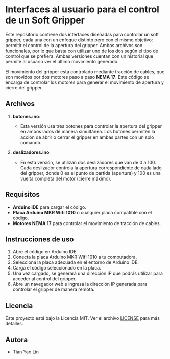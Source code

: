 # Interfaces al usuario para el control de un Soft Gripper

Este repositorio contiene dos interfaces diseñadas para controlar un soft gripper, cada una con un enfoque distinto pero con el mismo objetivo: permitir el control de la apertura del gripper. Ambos archivos son funcionales, por lo que basta con utilizar uno de los dos según el tipo de control que se prefiera. Ambas versiones cuentan con un historial que permite al usuario ver el último movimiento generado.

El movimiento del gripper está controlado mediante tracción de cables, que son movidos por dos motores paso a paso **NEMA 17**. Este código se encarga de controlar los motores para generar el movimiento de apertura y cierre del gripper.

## Archivos

1. **botones.ino**: 
   - Esta versión usa tres botones para controlar la apertura del gripper en ambos lados de manera simultánea. Los botones permiten la acción de abrir o cerrar el gripper en ambas partes con un solo comando.

2. **deslizadores.ino**: 
   - En esta versión, se utilizan dos deslizadores que van de 0 a 100. Cada deslizador controla la apertura correspondiente de cada lado del gripper, donde 0 es el punto de partida (apertura) y 100 es una vuelta completa del motor (cierre máximo).

## Requisitos

- **Arduino IDE** para cargar el código.
- **Placa Arduino MKR Wifi 1010** o cualquier placa compatible con el código.
- **Motores NEMA 17** para controlar el movimiento de tracción de cables.
  
## Instrucciones de uso

1. Abre el código en Arduino IDE.
2. Conecta la placa Arduino MKR Wifi 1010 a tu computadora.
3. Selecciona la placa adecuada en el entorno de Arduino IDE.
4. Carga el código seleccionado en la placa.
5. Una vez cargado, se generará una dirección IP que podrás utilizar para acceder al control del gripper.
6. Abre un navegador web e ingresa la dirección IP generada para controlar el gripper de manera remota.

## Licencia

Este proyecto está bajo la Licencia MIT. Ver el archivo [LICENSE](LICENSE) para más detalles.

## Autora

- Tian Yao Lin
